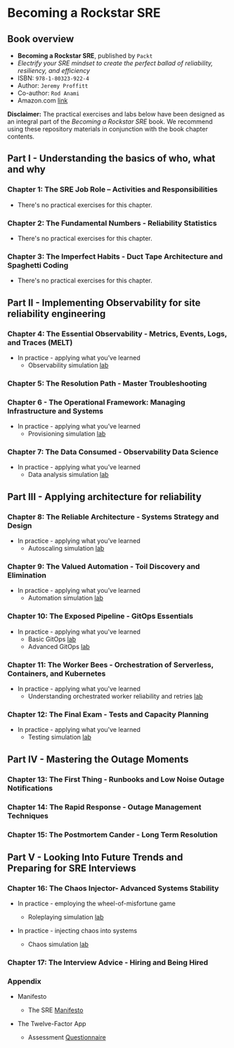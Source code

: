 # Becoming a Rockstar SRE

## Book overview

* **Becoming a Rockstar SRE**, published by `Packt`
* _Electrify your SRE mindset to create the perfect ballad of reliability, resiliency, and efficiency_
* ISBN: `978-1-80323-922-4`
* Author: `Jeremy Proffitt`
* Co-author: `Rod Anami`
* Amazon.com [link](https://a.co/d/c6cWRzh)

**Disclaimer:** The practical exercises and labs below have been designed as an integral part of the _Becoming a Rockstar SRE_ book. We recommend using these repository materials in conjunction with the book chapter contents.

## Part I - Understanding the basics of who, what and why

### Chapter 1: The SRE Job Role – Activities and Responsibilities

* There's no practical exercises for this chapter.

### Chapter 2: The Fundamental Numbers - Reliability Statistics

* There's no practical exercises for this chapter.

### Chapter 3: The Imperfect Habits - Duct Tape Architecture and Spaghetti Coding

* There's no practical exercises for this chapter.

## Part II - Implementing Observability for site reliability engineering

### Chapter 4: The Essential Observability - Metrics, Events, Logs, and Traces (MELT)

* In practice - applying what you’ve learned
  * Observability simulation [lab](./Chapter-4/observability-simulation-lab.md)

### Chapter 5: The Resolution Path - Master Troubleshooting

### Chapter 6 - The Operational Framework: Managing Infrastructure and Systems

* In practice - applying what you’ve learned
  * Provisioning simulation [lab](./Chapter-6/provisioning-simulation-lab.md)

### Chapter 7: The Data Consumed - Observability Data Science

* In practice - applying what you’ve learned
  * Data analysis simulation [lab](./Chapter-7/data-analysis-simulation-lab.md)

## Part III - Applying architecture for reliability

### Chapter 8: The Reliable Architecture - Systems Strategy and Design

* In practice - applying what you’ve learned
  * Autoscaling simulation [lab](./Chapter-8/autoscaling-simulation-lab.md)

### Chapter 9: The Valued Automation - Toil Discovery and Elimination

* In practice - applying what you’ve learned
  * Automation simulation [lab](./Chapter-9/automation-simulation-lab.md)

### Chapter 10: The Exposed Pipeline - GitOps Essentials

* In practice - applying what you've learned
  * Basic GitOps [lab](./Chapter-10/aws-sam/README.md)
  * Advanced GitOps [lab](./Chapter-10/argocd/README.md)

### Chapter 11: The Worker Bees - Orchestration of Serverless, Containers, and Kubernetes

* In practice - applying what you've learned
  * Understanding orchestrated worker reliability and retries [lab](./Chapter-11/readme.md)

### Chapter 12: The Final Exam - Tests and Capacity Planning

* In practice - applying what you've learned
  * Testing simulation [lab](./Chapter-12/testing-simulation-lab.md)

## Part IV - Mastering the Outage Moments

### Chapter 13: The First Thing - Runbooks and Low Noise Outage Notifications

### Chapter 14: The Rapid Response - Outage Management Techniques

### Chapter 15: The Postmortem Cander - Long Term Resolution

## Part V - Looking Into Future Trends and Preparing for SRE Interviews

### Chapter 16: The Chaos Injector- Advanced Systems Stability

* In practice - employing the wheel-of-misfortune game
  * Roleplaying simulation [lab](./Chapter-16/roleplaying/roleplaying-simulation-lab.md)

* In practice - injecting chaos into systems
  * Chaos simulation [lab](./Chapter-16/chaos/chaos-simulation-lab.md)

### Chapter 17: The Interview Advice - Hiring and Being Hired

### Appendix

* Manifesto
  * The SRE [Manifesto](./Appendix/sre-manifesto.md)

* The Twelve-Factor App
  * Assessment [Questionnaire](./Appendix/12-factor-app-assess.md)
